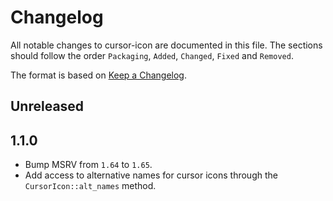 # Changelog

All notable changes to cursor-icon are documented in this file.
The sections should follow the order `Packaging`, `Added`, `Changed`, `Fixed` and `Removed`.

The format is based on [Keep a Changelog](https://keepachangelog.com/en/1.0.0/).

## Unreleased

## 1.1.0

- Bump MSRV from `1.64` to `1.65`.
- Add access to alternative names for cursor icons through the `CursorIcon::alt_names` method.
